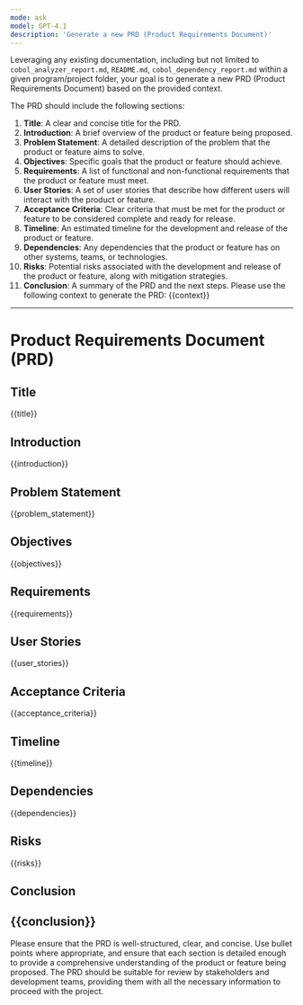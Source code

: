 ```yaml
---
mode: ask
model: GPT-4.1
description: 'Generate a new PRD (Product Requirements Document)'
---
```


Leveraging any existing documentation, including but not limited to `cobol_analyzer_report.md`, `README.md`, `cobol_dependency_report.md` within a given program/project folder, your goal is to generate a new PRD (Product Requirements Document) based on the provided context. 

The PRD should include the following sections:

1. **Title**: A clear and concise title for the PRD.
2. **Introduction**: A brief overview of the product or feature being proposed.
3. **Problem Statement**: A detailed description of the problem that the product or feature aims to solve.
4. **Objectives**: Specific goals that the product or feature should achieve.
5. **Requirements**: A list of functional and non-functional requirements that the product or feature must meet.
6. **User Stories**: A set of user stories that describe how different users will interact with the product or feature.
7. **Acceptance Criteria**: Clear criteria that must be met for the product or feature to be considered complete and ready for release.
8. **Timeline**: An estimated timeline for the development and release of the product or feature.
9. **Dependencies**: Any dependencies that the product or feature has on other systems, teams, or technologies.
10. **Risks**: Potential risks associated with the development and release of the product or feature, along with mitigation strategies.
11. **Conclusion**: A summary of the PRD and the next steps.
Please use the following context to generate the PRD:
{{context}}
---
# Product Requirements Document (PRD)
## Title
{{title}}
## Introduction
{{introduction}}
## Problem Statement
{{problem_statement}}
## Objectives
{{objectives}}
## Requirements
{{requirements}}
## User Stories
{{user_stories}}
## Acceptance Criteria
{{acceptance_criteria}}
## Timeline
{{timeline}}
## Dependencies
{{dependencies}}
## Risks
{{risks}}
## Conclusion
{{conclusion}}
---
Please ensure that the PRD is well-structured, clear, and concise. Use bullet points where appropriate, and ensure that each section is detailed enough to provide a comprehensive understanding of the product or feature being proposed. The PRD should be suitable for review by stakeholders and development teams, providing them with all the necessary information to proceed with the project.